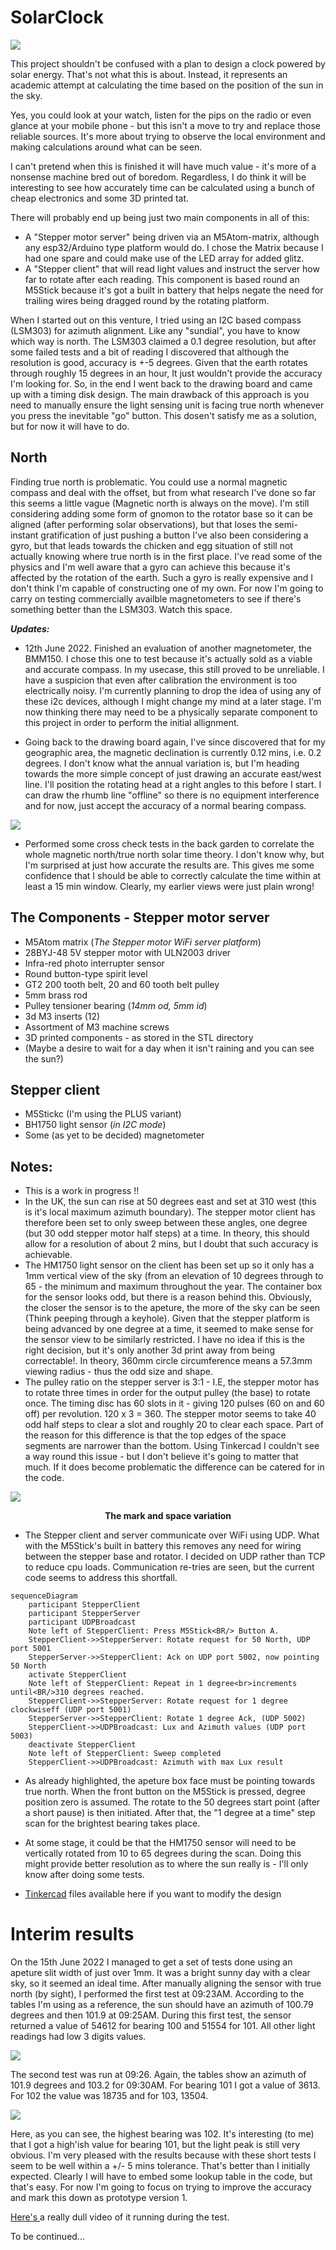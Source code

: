 # SolarClock
<p align="center">
 
 ![](/pictures/SolarClock.jpg)

</p>
 
This project shouldn't be confused with a plan to design a clock powered by solar energy. That's not what this is about. Instead, it represents an academic attempt at calculating the time based on the position of the sun in the sky.

Yes, you could look at your watch, listen for the pips on the radio or even glance at your mobile phone - but this isn't a move to try and replace those reliable sources. It's more about trying to observe the local environment and making calculations around what can be seen.   

I can't pretend when this is finished it will have much value - it's more of a nonsense machine bred out of boredom. Regardless, I do think it will be interesting to see how accurately time can be calculated using a bunch of cheap electronics and some 3D printed tat.
 
There will probably end up being just two main components in all of this:

- A "Stepper motor server" being driven via an M5Atom-matrix, although any esp32/Arduino type platform would do. I chose the Matrix because I had one spare and could make use of the LED array for added glitz.
- A "Stepper client" that will read light values and instruct the server how far to rotate after each reading. This component is based round an M5Stick because it's got a built in battery that helps negate the need for trailing wires being dragged round by the rotating platform.

When I started out on this venture, I tried using an I2C based compass (LSM303) for azimuth alignment. Like any "sundial", you have to know which way is north. The LSM303 claimed a 0.1 degree resolution, but after some failed tests and a bit of reading I discovered that although the resolution is good, accuracy is +-5 degrees. Given that the earth rotates through roughly 15 degrees in an hour, It just wouldn't provide the accuracy I'm looking for. So, in the end I went back to the drawing board and came up with a timing disk design. The main drawback of this approach is you need to manually ensure the light sensing unit is facing true north whenever you press the inevitable "go" button. This dosen't satisfy me as a solution, but for now it will have to do.

## North
Finding true north is problematic. You could use a normal magnetic compass and deal with the offset, but from what research I've done so far this seems a little vague (Magnetic north is always on the move). I'm still considering adding some form of gnomon to the rotator base so it can be aligned (after performing solar observations), but that loses the semi-instant gratification of just pushing a button I've also been considering a gyro, but that leads towards the chicken and egg situation of still not actually knowing where true north is in the first place. I've read some of the physics and I'm well aware that a gyro can achieve this because it's affected by the rotation of the earth. Such a gyro is really expensive and I don't think I'm capable of constructing one of my own. For now I'm going to carry on testing commercially availble magnetometers to see if there's something better than the LSM303. Watch this space.

<b><i>Updates:</i></b>

- 12th June 2022. Finished an evaluation of another magnetometer, the BMM150. I chose this one to test because it's actually sold as a viable and accurate compass. In my usecase, this still proved to be unreliable. I have a suspicion that even after calibration the environment is too electrically noisy. I'm currently planning to drop the idea of using any of these i2c devices, although I might change my mind at a later stage. I'm now thinking there may need to be a physically separate component to this project in order to perform the initial allignment. 

- Going back to the drawing board again, I've since discovered that for my geographic area, the magnetic declination is currently 0.12 mins, i.e. 0.2 degrees. I don't know what the annual variation is, but I'm heading towards the more simple concept of just drawing an accurate east/west line. I'll position the rotating head at a right angles to this before I start. I can draw the rhumb line "offline" so there is no equipment interference and for now, just accept the accuracy of a normal bearing compass. 

<p align="center">
 
 ![](/pictures/Sundial.jpg)
 
</p>

- Performed some cross check tests in the back garden to correlate the whole magnetic north/true north solar time theory. I don't know why, but I'm surprised at just how accurate the results are. This gives me some confidence that I should be able to correctly calculate the time within at least a 15 min window. Clearly, my earlier views were just plain wrong! 
   

## The Components - Stepper motor server

- M5Atom matrix (*The Stepper motor WiFi server platform*)
- 28BYJ-48 5V stepper motor with ULN2003 driver
- Infra-red photo interrupter sensor
- Round button-type spirit level
- GT2 200 tooth belt, 20 and 60 tooth belt pulley
- 5mm brass rod
- Pulley tensioner bearing (*14mm od, 5mm id*)
- 3d M3 inserts (12)
- Assortment of M3 machine screws
- 3D printed components - as stored in the STL directory
- (Maybe a desire to wait for a day when it isn't raining and you can see the sun?)

## Stepper client

- M5Stickc (I'm using the PLUS variant)
- BH1750 light sensor (*in I2C mode*)
- Some (as yet to be decided) magnetometer

## Notes:

- This is a work in progress !!
- In the UK, the sun can rise at 50 degrees east and set at 310 west (this is it's local maximum azimuth boundary). The stepper motor client has therefore been set to only sweep between these angles, one degree (but 30 odd stepper motor half steps) at a time. In theory, this should allow for a resolution of about 2 mins, but I doubt that such accuracy is achievable.
- The HM1750 light sensor on the client has been set up so it only has a 1mm vertical view of the sky (from an elevation of 10 degrees through to 65 - the minimum and maximum throughout the year. The container box for the sensor looks odd, but there is a reason behind this. Obviously, the closer the sensor is to the apeture, the more of the sky can be seen (Think peeping through a keyhole). Given that the stepper platform is being advanced by one degree at a time, it seemed to make sense for the sensor view to be similarly restricted. I have no idea if this is the right decision, but it's only another 3d print away from being correctable!. In theory, 360mm circle circumference means a 57.3mm viewing radius - thus the odd size and shape.  
- The pulley ratio on the stepper server is 3:1 - I.E, the stepper motor has to rotate three times in order for the output pulley (the base) to rotate once. The timing disc has 60 slots in it - giving 120 pulses (60 on and 60 off) per revolution. 120 x 3 = 360. The stepper motor seems to take 40 odd half steps to clear a slot and roughly 20 to clear each space. Part of the reason for this difference is that the top edges of the space segments are narrower than the bottom. Using Tinkercad I couldn't see a way round this issue - but I don't believe it's going to matter that much. If it does become problematic the difference can be catered for in the code.  

 <p align="center">
 
 ![](/pictures/TimingWheel.png)
 
 </p>
 <p align="center">
 <b>The mark and space variation</b>
</p>

- The Stepper client and server communicate over WiFi using UDP. What with the M5Stick's built in battery this removes any need for wiring between the stepper base and rotator. I decided on UDP rather than TCP to reduce cpu loads. Communication re-tries are seen, but the current code seems to address this shortfall.

```mermaid
sequenceDiagram
    participant StepperClient
    participant StepperServer
    participant UDPBroadcast
    Note left of StepperClient: Press M5Stick<BR/> Button A.
    StepperClient->>StepperServer: Rotate request for 50 North, UDP port 5001
    StepperServer->>StepperClient: Ack on UDP port 5002, now pointing 50 North
    activate StepperClient
    Note left of StepperClient: Repeat in 1 degree<br>increments until<BR/>310 degrees reached.
    StepperClient->>StepperServer: Rotate request for 1 degree clockwiseff (UDP port 5001)
    StepperServer->>StepperClient: Rotate 1 degree Ack, (UDP 5002)
    StepperClient->>UDPBroadcast: Lux and Azimuth values (UDP port 5003)
    deactivate StepperClient
    Note left of StepperClient: Sweep completed
    StepperClient->>UDPBroadcast: Azimuth with max Lux result
```
- As already highlighted, the apeture box face must be pointing towards true north. When the front button on the M5Stick is pressed, degree position zero is assumed. The rotate to the 50 degrees start point (after a short pause) is then initiated. After that, the "1 degree at a time" step scan for the brightest bearing takes place.

- At some stage, it could be that the HM1750 sensor will need to be vertically rotated from 10 to 65 degrees during the scan. Doing this might provide better resolution as to where the sun really is - I'll only know after doing some tests.

- [Tinkercad](https://www.tinkercad.com/things/aQJdY34zP4q) files available here if you want to modify the design


# Interim results

On the 15th June 2022 I managed to get a set of tests done using an apeture slit width of just over 1mm. It was a bright sunny day with a clear sky, so it seemed an ideal time. After manually aligning the sensor with true north (by sight), I performed the first test at 09:23AM. According to the tables I'm using as a reference, the sun should have an azimuth of 100.79 degrees and then 101.9 at 09:25AM. During this first test, the sensor returned a value of 54612 for bearing 100 and 51554 for 101. All other light readings had low 3 digits values. 

<p align="center">
 
   ![](/pictures/0923.png)

</p>

The second test was run at 09:26. Again, the tables show an azimuth of 101.9 degrees and 103.2 for 09:30AM. For bearing 101 I got a value of 3613. For 102 the value was 18735 and for 103, 13504. 
<p align="center">
 
   ![](/pictures/0925.png)

</p>
Here, as you can see, the highest bearing was 102. It's interesting (to me) that I got a high'ish value for bearing 101, but the light peak is still very obvious. I'm very pleased with the results because with these short tests I seem to be well within a +/- 5 mins tolerance. That's better than I initially expected. Clearly I will have to embed some lookup table in the code, but that's easy. For now I'm going to focus on trying to improve the accuracy and mark this down as prototype version 1. 


[Here's ](https://youtube.com/shorts/W4BCCfyBn9M) a really dull video of it running during the test. 

To be continued...  
